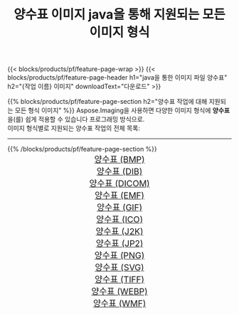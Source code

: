 ﻿---
title: 양수표 이미지 java을 통해 지원되는 모든 이미지 형식 
weight: 3920
url: /ko/java/watermark 
lang: ko
langdirlevel: 2
locales: zh-hans,ja,it,ru,de,es,fr,nl,id,lt,pl,pt,vi,tr,ko,zh-hant,ar,hi,th,sv,cs,uk,he
description: Aspose.Imaging을 사용하면 java을 통해 쉽게 양수표 이미지를 만들 수 있습니다.
---

{{< blocks/products/pf/feature-page-wrap >}}
{{< blocks/products/pf/feature-page-header h1="java을 통한 이미지 파일 양수표" h2="{작업 이름} 이미지" downloadText="다운로드" >}}


{{% blocks/products/pf/feature-page-section  h2="양수표 작업에 대해 지원되는 모든 형식 이미지" %}}
Aspose.Imaging을 사용하면 다양한 이미지 형식에 **양수표** 을(를) 쉽게 적용할 수 있습니다 프로그래밍 방식으로. 
<br/>
이미지 형식별로 지원되는 양수표 작업의 전체 목록:
<hr/>
{{% /blocks/products/pf/feature-page-section %}}
<div class="container-fluid productfamilypage bg-gray">
    <div class="convertypes bg-gray agp-content section">
        <div class="container">
		<div class="row other-converters" style="gap: 10px;font-size: 19px;text-align:center;">
		    <div class='col-md-2 other-converter remove-lp remove-rp'><a href="/imaging/ko/java/watermark/bmp" style="padding:15px;">양수표 (BMP)</a></div><div class='col-md-2 other-converter remove-lp remove-rp'><a href="/imaging/ko/java/watermark/dib" style="padding:15px;">양수표 (DIB)</a></div><div class='col-md-2 other-converter remove-lp remove-rp'><a href="/imaging/ko/java/watermark/dicom" style="padding:15px;">양수표 (DICOM)</a></div><div class='col-md-2 other-converter remove-lp remove-rp'><a href="/imaging/ko/java/watermark/emf" style="padding:15px;">양수표 (EMF)</a></div><div class='col-md-2 other-converter remove-lp remove-rp'><a href="/imaging/ko/java/watermark/gif" style="padding:15px;">양수표 (GIF)</a></div><div class='col-md-2 other-converter remove-lp remove-rp'><a href="/imaging/ko/java/watermark/ico" style="padding:15px;">양수표 (ICO)</a></div><div class='col-md-2 other-converter remove-lp remove-rp'><a href="/imaging/ko/java/watermark/j2k" style="padding:15px;">양수표 (J2K)</a></div><div class='col-md-2 other-converter remove-lp remove-rp'><a href="/imaging/ko/java/watermark/jp2" style="padding:15px;">양수표 (JP2)</a></div><div class='col-md-2 other-converter remove-lp remove-rp'><a href="/imaging/ko/java/watermark/png" style="padding:15px;">양수표 (PNG)</a></div><div class='col-md-2 other-converter remove-lp remove-rp'><a href="/imaging/ko/java/watermark/svg" style="padding:15px;">양수표 (SVG)</a></div><div class='col-md-2 other-converter remove-lp remove-rp'><a href="/imaging/ko/java/watermark/tiff" style="padding:15px;">양수표 (TIFF)</a></div><div class='col-md-2 other-converter remove-lp remove-rp'><a href="/imaging/ko/java/watermark/webp" style="padding:15px;">양수표 (WEBP)</a></div><div class='col-md-2 other-converter remove-lp remove-rp'><a href="/imaging/ko/java/watermark/wmf" style="padding:15px;">양수표 (WMF)</a></div>
                </div>
        </div>
    </div>
</div>
<br/>
